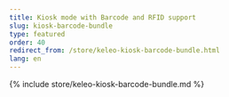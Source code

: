 ```yaml
---
title: Kiosk mode with Barcode and RFID support
slug: kiosk-barcode-bundle
type: featured
order: 40
redirect_from: /store/keleo-kiosk-barcode-bundle.html
lang: en
---
```


{% include store/keleo-kiosk-barcode-bundle.md %}
